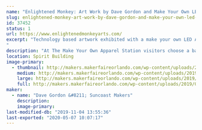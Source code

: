 ```yaml
---
name: "Enlightened Monkey: Art Work by Dave Gordon and Make Your Own LED Apparel Station"
slug: enlightened-monkey-art-work-by-dave-gordon-and-make-your-own-led-apparel-station-2017
id: 37452
status: 1
url: https://www.enlightenedmonkeyarts.com/
excerpt: "Technology based artwork exhibited with a make your own LED Apparel station: our booth offers visitors the opportunity to create their own light up apparel and trinkets and LEDs.  For a fee, Visitors may create light up hats, pins, barrettes, masks, etc.
"
description: "At The Make Your Own Apparel Station visitors choose a base product, LED(s) and then choose from a variety of decorations to adorn the product. Decorations may include stickers, small butterflies, jewels, feathers, etc.   Dave's art will include at least four sculptures made from found items that use various forms of lighting to create mood and features. (see images below.)"
location: Spirit Building
image-primary:
  - thumbnail: http://makers.makerfaireorlando.com/wp-content/uploads/2019/09/mask-with-sign-orlado-maker--150x150.jpg
    medium: http://makers.makerfaireorlando.com/wp-content/uploads/2019/09/mask-with-sign-orlado-maker--300x225.jpg
    large: http://makers.makerfaireorlando.com/wp-content/uploads/2019/09/mask-with-sign-orlado-maker--1024x768.jpg
    full: http://makers.makerfaireorlando.com/wp-content/uploads/2019/09/mask-with-sign-orlado-maker-.jpg
maker:
  - name: "Dave Gordon &#8211; Suncoast Makers"
    description:
    image-primary: 
last-modified-db: "2019-11-04 13:55:36"
last-exported: "2020-05-07 10:07:17"
---
```

